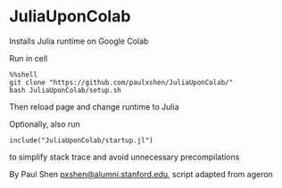 # JuliaUponColab
Installs Julia runtime on Google Colab

Run in cell
```
%%shell
git clone "https://github.com/paulxshen/JuliaUponColab/"
bash JuliaUponColab/setup.sh
```

Then reload page and change runtime to Julia 

Optionally, also run 
```
include("JuliaUponColab/startup.jl")
```
 to simplify stack trace and avoid unnecessary precompilations

By Paul Shen <pxshen@alumni.stanford.edu>, script adapted from ageron
